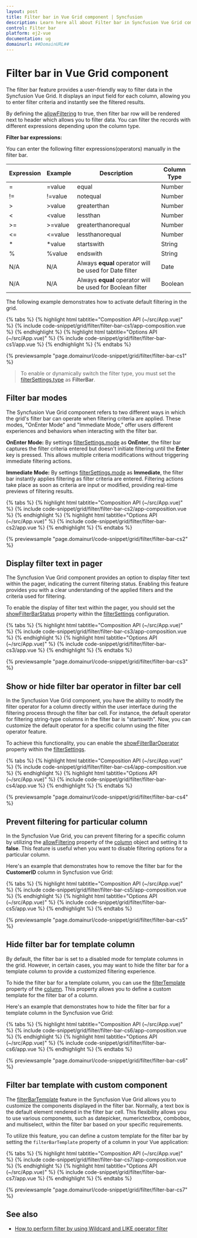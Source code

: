 ```yaml
---
layout: post
title: Filter bar in Vue Grid component | Syncfusion
description: Learn here all about Filter bar in Syncfusion Vue Grid component of Syncfusion Essential JS 2 and more.
control: Filter bar 
platform: ej2-vue
documentation: ug
domainurl: ##DomainURL##
---
```


# Filter bar in Vue Grid component

The filter bar feature provides a user-friendly way to filter data in the Syncfusion Vue Grid. It displays an input field for each column, allowing you to enter filter criteria and instantly see the filtered results.

By defining the [allowFiltering](https://ej2.syncfusion.com/vue/documentation/api/grid/#allowfiltering) to true, then filter bar row will be rendered next to header which allows you to filter data. You can filter the records with different expressions depending upon the column type.

**Filter bar expressions:**

You can enter the following filter expressions(operators) manually in the filter bar.

Expression |Example |Description |Column Type
-----|-----|-----|-----
= |=value |equal |Number
!= |!=value |notequal |Number
> |>value |greaterthan |Number
< |<value |lessthan |Number
>= |>=value |greaterthanorequal |Number
<=|<=value|lessthanorequal |Number
* |*value |startswith |String
% |%value |endswith |String
N/A |N/A |Always **equal** operator will be used for Date filter |Date
N/A |N/A |Always **equal** operator will be used for Boolean filter |Boolean

The following example demonstrates how to activate default filtering in the grid.

{% tabs %}
{% highlight html tabtitle="Composition API (~/src/App.vue)" %}
{% include code-snippet/grid/filter/filter-bar-cs1/app-composition.vue %}
{% endhighlight %}
{% highlight html tabtitle="Options API (~/src/App.vue)" %}
{% include code-snippet/grid/filter/filter-bar-cs1/app.vue %}
{% endhighlight %}
{% endtabs %}
        
{% previewsample "page.domainurl/code-snippet/grid/filter/filter-bar-cs1" %}

> To enable or dynamically switch the filter type, you must set the [filterSettings.type](https://ej2.syncfusion.com/vue/documentation/api/grid/filtersettings/#type) as **FilterBar**.

## Filter bar modes

The Syncfusion Vue Grid component refers to two different ways in which the grid's filter bar can operate when filtering criteria are applied. These modes, "OnEnter Mode" and "Immediate Mode," offer users different experiences and behaviors when interacting with the filter bar.

**OnEnter Mode:**
By settings [filterSettings.mode](https://ej2.syncfusion.com/vue/documentation/api/grid/filterSettings/#mode) as **OnEnter**, the filter bar captures the filter criteria entered but doesn't initiate filtering until the **Enter** key is pressed. This allows multiple criteria modifications without triggering immediate filtering actions.

**Immediate Mode:**
By settings [filterSettings.mode](https://ej2.syncfusion.com/vue/documentation/api/grid/filterSettings/#mode) as **Immediate**, the filter bar instantly applies filtering as filter criteria are entered. Filtering actions take place as soon as criteria are input or modified, providing real-time previews of filtering results.

{% tabs %}
{% highlight html tabtitle="Composition API (~/src/App.vue)" %}
{% include code-snippet/grid/filter/filter-bar-cs2/app-composition.vue %}
{% endhighlight %}
{% highlight html tabtitle="Options API (~/src/App.vue)" %}
{% include code-snippet/grid/filter/filter-bar-cs2/app.vue %}
{% endhighlight %}
{% endtabs %}
        
{% previewsample "page.domainurl/code-snippet/grid/filter/filter-bar-cs2" %}

## Display filter text in pager

The Syncfusion Vue Grid component provides an option to display filter text within the pager, indicating the current filtering status. Enabling this feature provides you with a clear understanding of the applied filters and the criteria used for filtering.

To enable the display of filter text within the pager, you should set the [showFilterBarStatus](https://ej2.syncfusion.com/vue/documentation/api/grid/filterSettings/#showfilterbarstatus) property within the [filterSettings](https://ej2.syncfusion.com/vue/documentation/api/grid/filterSettings/) configuration.

{% tabs %}
{% highlight html tabtitle="Composition API (~/src/App.vue)" %}
{% include code-snippet/grid/filter/filter-bar-cs3/app-composition.vue %}
{% endhighlight %}
{% highlight html tabtitle="Options API (~/src/App.vue)" %}
{% include code-snippet/grid/filter/filter-bar-cs3/app.vue %}
{% endhighlight %}
{% endtabs %}
        
{% previewsample "page.domainurl/code-snippet/grid/filter/filter-bar-cs3" %}

## Show or hide filter bar operator in filter bar cell

In the Syncfusion Vue Grid component, you have the ability to modify the filter operator for a column directly within the user interface during the filtering process through the filter bar cell. For instance, the default operator for filtering string-type columns in the filter bar is "startswith". Now, you can customize the default operator for a specific column using the filter operator feature.

To achieve this functionality, you can enable the  [showFilterBarOperator](https://ej2.syncfusion.com/vue/documentation/api/grid/filterSettings/#showfilterbaroperator) property within the [filterSettings](https://ej2.syncfusion.com/vue/documentation/api/grid/filterSettings/).

{% tabs %}
{% highlight html tabtitle="Composition API (~/src/App.vue)" %}
{% include code-snippet/grid/filter/filter-bar-cs4/app-composition.vue %}
{% endhighlight %}
{% highlight html tabtitle="Options API (~/src/App.vue)" %}
{% include code-snippet/grid/filter/filter-bar-cs4/app.vue %}
{% endhighlight %}
{% endtabs %}
        
{% previewsample "page.domainurl/code-snippet/grid/filter/filter-bar-cs4" %}

## Prevent filtering for particular column

In the Syncfusion Vue Grid, you can prevent filtering for a specific column by utilizing the [allowFiltering](https://ej2.syncfusion.com/vue/documentation/api/grid/#allowfiltering) property of the [column](https://ej2.syncfusion.com/vue/documentation/api/grid/column/) object and setting it to **false**. This feature is useful when you want to disable filtering options for a particular column.

Here's an example that demonstrates how to remove the filter bar for the **CustomerID** column in Syncfusion vue Grid:

{% tabs %}
{% highlight html tabtitle="Composition API (~/src/App.vue)" %}
{% include code-snippet/grid/filter/filter-bar-cs5/app-composition.vue %}
{% endhighlight %}
{% highlight html tabtitle="Options API (~/src/App.vue)" %}
{% include code-snippet/grid/filter/filter-bar-cs5/app.vue %}
{% endhighlight %}
{% endtabs %}
        
{% previewsample "page.domainurl/code-snippet/grid/filter/filter-bar-cs5" %}

## Hide filter bar for template column

By default, the filter bar is set to a disabled mode for template columns in the grid. However, in certain cases, you may want to hide the filter bar for a template column to provide a customized filtering experience.

To hide the filter bar for a template column, you can use the [filterTemplate](https://ej2.syncfusion.com/vue/documentation/api/grid/column/#filtertemplate) property of the [column](https://ej2.syncfusion.com/vue/documentation/api/grid/column/). This property allows you to define a custom template for the filter bar of a column.

Here's an example that demonstrates how to hide the filter bar for a template column in the Syncfusion vue Grid:

{% tabs %}
{% highlight html tabtitle="Composition API (~/src/App.vue)" %}
{% include code-snippet/grid/filter/filter-bar-cs6/app-composition.vue %}
{% endhighlight %}
{% highlight html tabtitle="Options API (~/src/App.vue)" %}
{% include code-snippet/grid/filter/filter-bar-cs6/app.vue %}
{% endhighlight %}
{% endtabs %}
        
{% previewsample "page.domainurl/code-snippet/grid/filter/filter-bar-cs6" %}

## Filter bar template with custom component

The [filterBarTemplate](https://ej2.syncfusion.com/vue/documentation/api/grid/column/#filterbartemplate) feature in the Syncfusion Vue Grid allows you to customize the components displayed in the filter bar. Normally, a text box is the default element rendered in the filter bar cell. This flexibility allows you to use various components, such as datepicker, numerictextbox, combobox, and multiselect, within the filter bar based on your specific requirements.

To utilize this feature, you can define a custom template for the filter bar by setting the `filterBarTemplate` property of a column in your Vue application:

{% tabs %}
{% highlight html tabtitle="Composition API (~/src/App.vue)" %}
{% include code-snippet/grid/filter/filter-bar-cs7/app-composition.vue %}
{% endhighlight %}
{% highlight html tabtitle="Options API (~/src/App.vue)" %}
{% include code-snippet/grid/filter/filter-bar-cs7/app.vue %}
{% endhighlight %}
{% endtabs %}
        
{% previewsample "page.domainurl/code-snippet/grid/filter/filter-bar-cs7" %}

## See also

* [How to perform filter by using Wildcard and LIKE operator filter](./filtering/#wildcard-and-like-operator-filter)